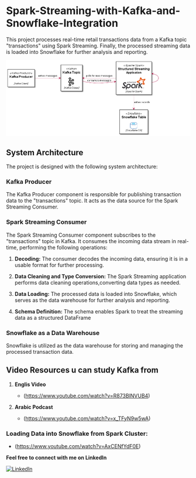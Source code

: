 # Spark-Streaming-with-Kafka-and-Snowflake-Integration
This project processes real-time retail transactions data from a Kafka topic "transactions" using Spark Streaming. Finally, the processed streaming data is loaded into Snowflake for further analysis and reporting.

![spark-streaming-kafka-snowflake](https://github.com/M0hamedIbrahim1/Spark-Streaming-with-Kafka-and-Snowflake-Integration/blob/main/img/spark-streaming-kafka-snowflake.png)



## System Architecture

The project is designed with the following system architecture:

### Kafka Producer

The Kafka Producer component is responsible for publishing transaction data to the "transactions" topic. It acts as the data source for the Spark Streaming Consumer.

### Spark Streaming Consumer

The Spark Streaming Consumer component subscribes to the "transactions" topic in Kafka. It consumes the incoming data stream in real-time, performing the following operations:

1. **Decoding:** The consumer decodes the incoming data, ensuring it is in a usable format for further processing.

2. **Data Cleaning and Type Conversion:** The Spark Streaming application performs data cleaning operations,converting data types as needed.

3. **Data Loading:** The processed data is loaded into Snowflake, which serves as the data warehouse for further analysis and reporting.

4. **Schema Definition:** The schema enables Spark to treat the streaming data as a structured DataFrame

### Snowflake as a Data Warehouse

Snowflake is utilized as the data warehouse for storing and managing the processed transaction data.



## Video Resources u can study Kafka from 


1. **Englis Video**
   - (https://www.youtube.com/watch?v=R873BlNVUB4)

2. **Arabic Podcast**
   - (https://www.youtube.com/watch?v=x_TFyN9w5wA)
### Loading Data into Snowflake from Spark Cluster:
   - (https://www.youtube.com/watch?v=AxCENfYdF0E)



**Feel free to connect with me on LinkedIn**

[![LinkedIn](https://img.shields.io/badge/Connect%20on-LinkedIn-blue?style=for-the-badge&logo=linkedin)](https://www.linkedin.com/in/mohamed-ibrahim-513531202/)




